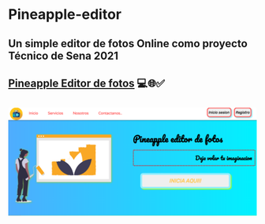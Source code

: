 # Pineapple-editor
Un simple editor de fotos Online como proyecto Técnico de Sena 2021
---
## [Pineapple Editor de fotos](https://programacion3luis.000webhostapp.com/A/pineapple/) 💻🌐✅

![image presentation](https://raw.githubusercontent.com/luis-fer993/Pineapple-editor/master/img-pineappple.png)
---



